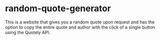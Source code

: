 # random-quote-generator
This is a website that gives you a random quote upon request and has the option to copy the entire quote and author with the click of a single button using the Quotely API.
